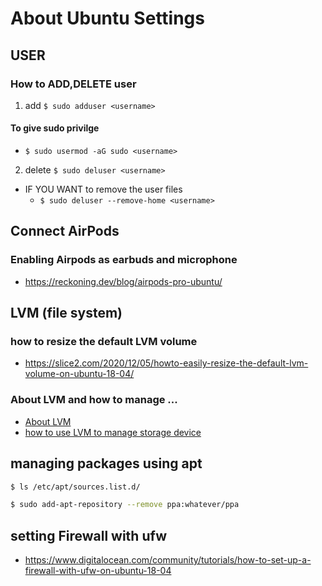 # About Ubuntu Settings

## USER
### How to ADD,DELETE user
1) add
`$ sudo adduser <username>`

#### To give sudo privilge
* `$ sudo usermod -aG sudo <username>`

2) delete
`$ sudo deluser <username>`
* IF YOU WANT to remove the user files
	- `$ sudo deluser --remove-home <username>`

## Connect AirPods
### Enabling Airpods as earbuds and microphone
* https://reckoning.dev/blog/airpods-pro-ubuntu/

## LVM (file system)
### how to resize the default LVM volume
* https://slice2.com/2020/12/05/howto-easily-resize-the-default-lvm-volume-on-ubuntu-18-04/
### About LVM and how to manage ...
* [About LVM](https://www.digitalocean.com/community/tutorials/an-introduction-to-lvm-concepts-terminology-and-operations)
* [how to use LVM to manage storage device](https://www.digitalocean.com/community/tutorials/how-to-use-lvm-to-manage-storage-devices-on-ubuntu-18-04)

## managing packages using apt
``` bash
$ ls /etc/apt/sources.list.d/
```
``` bash
$ sudo add-apt-repository --remove ppa:whatever/ppa
```

## setting Firewall with ufw
* https://www.digitalocean.com/community/tutorials/how-to-set-up-a-firewall-with-ufw-on-ubuntu-18-04
